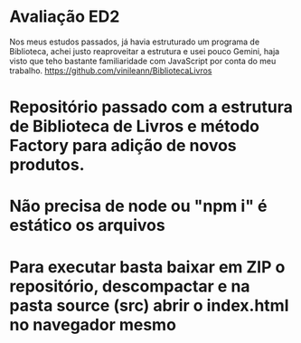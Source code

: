 # Avaliação ED2
Nos meus estudos passados, já havia estruturado um programa de Biblioteca, achei justo reaproveitar a estrutura e usei pouco Gemini, haja visto que teho bastante familiaridade com JavaScript por conta do meu trabalho.
https://github.com/vinileann/BibliotecaLivros
# Repositório passado com a estrutura de Biblioteca de Livros e método Factory para adição de novos produtos.
# Não precisa de node ou "npm i" é estático os arquivos
# Para executar basta baixar em ZIP o repositório, descompactar e na pasta source (src) abrir o index.html no navegador mesmo
